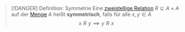 > [!DANGER] Definition: Symmetrie
> Eine [zweistellige Relation](Zweistellige%20Relation.md) $R\subseteq A \times A$ auf der [Menge](../Menge.md) $A$ heißt **symmetrisch**, falls für alle $x,y\in A$
> $$x\,\, R\,\, y \implies y\,\, R\,\, x$$